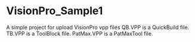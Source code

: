 # VisionPro_Sample1
A simple project for upload VisionPro vpp files
QB.VPP is a QuickBuild file.
TB.VPP is a ToolBlock file.
PatMax.VPP is a PatMaxTool file.
